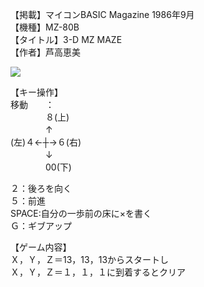 【掲載】マイコンBASIC Magazine 1986年9月  
【機種】MZ-80B  
【タイトル】3-D MZ MAZE  
【作者】芦高恵美  
  
[![](https://img.youtube.com/vi/MculKY4J7Os/0.jpg)](https://www.youtube.com/watch?v=MculKY4J7Os)  
  
【キー操作】  
移動　　：  
　　　　８(上)  
　　　　↑  
(左)４←┼→６(右)  
　　　　↓  
　　　　00(下)  
  
２：後ろを向く  
５：前進  
SPACE:自分の一歩前の床に×を書く  
Ｇ：ギブアップ  
  
【ゲーム内容】  
Ｘ，Ｙ，Ｚ＝13，13，13からスタートし  
Ｘ，Ｙ，Ｚ＝１，１，１に到着するとクリア  
